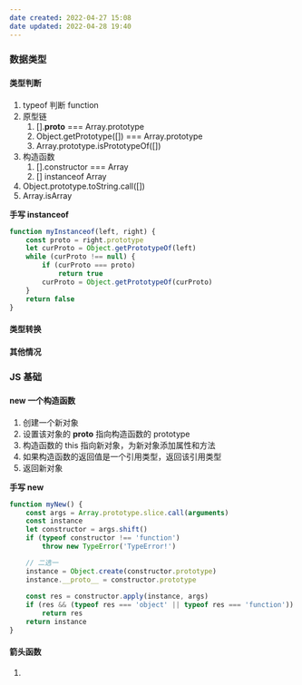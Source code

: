 ```yaml
---
date created: 2022-04-27 15:08
date updated: 2022-04-28 19:40
---
```


### 数据类型

#### 类型判断

1. typeof 判断 function
2. 原型链
   1. [].**proto** === Array.prototype
   2. Object.getPrototype([]) === Array.prototype
   3. Array.prototype.isPrototypeOf([])
3. 构造函数
   1. [].constructor === Array
   2. [] instanceof Array
4. Object.prototype.toString.call([])
5. Array.isArray

**手写 instanceof**

```js
function myInstanceof(left, right) {
	const proto = right.prototype
	let curProto = Object.getPrototypeOf(left)
	while (curProto !== null) {
		if (curProto === proto)
			return true
		curProto = Object.getPrototypeOf(curProto)
	}
	return false
}
```

#### 类型转换

#### 其他情况

### JS 基础

#### new 一个构造函数

1. 创建一个新对象
2. 设置该对象的 **proto** 指向构造函数的 prototype
3. 构造函数的 this 指向新对象，为新对象添加属性和方法
4. 如果构造函数的返回值是一个引用类型，返回该引用类型
5. 返回新对象

**手写 new**

```js
function myNew() {
	const args = Array.prototype.slice.call(arguments)
	const instance
	let constructor = args.shift()
	if (typeof constructor !== 'function')
		throw new TypeError('TypeError!')

	// 二选一
	instance = Object.create(constructor.prototype)
	instance.__proto__ = constructor.prototype
	
	const res = constructor.apply(instance, args)
	if (res && (typeof res === 'object' || typeof res === 'function'))
		return res
	return instance
}

```

#### 箭头函数
1. 